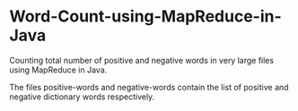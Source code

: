 # Word-Count-using-MapReduce-in-Java
Counting total number of positive and negative words in very large files using MapReduce in Java.

The files positive-words and negative-words contain the list of positive and negative dictionary words respectively.
